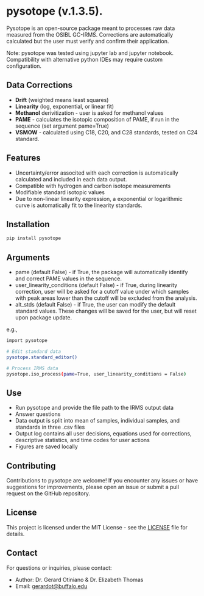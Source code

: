 # pysotope (v.1.3.5).

Pysotope is an open-source package meant to processes raw data measured from the OSIBL GC-IRMS. Corrections are automatically calculated but the user must verify and confirm their application.

Note: pysotope was tested using jupyter lab and jupyter notebook. Compatibility with alternative python IDEs may require custom configuration.

## Data Corrections

- **Drift** (weighted means least squares)
- **Linearity** (log, exponential, or linear fit)
- **Methanol** derivitization - user is asked for methanol values
- **PAME** - calculates the isotopic composition of PAME, if run in the sequence (set argument pame=True)
- **VSMOW** - calculated using C18, C20, and C28 standards, tested on C24 standard.

## Features

- Uncertainty/error associted with each correction is automatically calculated and included in each data output.
- Compatible with hydrogen and carbon isotope measurements
- Modifiable standard isotopic values
- Due to non-linear linearity expression, a exponential or logarithmic curve is automatically fit to the linearity standards.

## Installation

```bash
pip install pysotope
```

## Arguments

- pame (default False) - if True, the package will automatically identify and correct PAME values in the sequence.
- user_linearity_conditions (default False) - if True, during linearity correction, user will be asked for a cutoff value under which samples with peak areas lower than the cutoff will be excluded from the analysis.
- alt_stds (default False) - if True, the user can modify the default standard values. These changes will be saved for the user, but will reset upon package update.

e.g.,

```bash
import pysotope

# Edit standard data
pysotope.standard_editor()

# Process IRMS data
pysotope.iso_process(pame=True, user_linearity_conditions = False)
```

## Use

- Run pysotope and provide the file path to the IRMS output data
- Answer questions
- Data output is split into mean of samples, individual samples, and standards in three .csv files
- Output log contains all user decisions, equations used for corrections, descriptive statistics, and time codes for user actions
- Figures are saved locally

## Contributing

Contributions to pysotope are welcome! If you encounter any issues or have suggestions for improvements, please open an issue or submit a pull request on the GitHub repository.

## License

This project is licensed under the MIT License - see the [LICENSE](LICENSE) file for details.

## Contact

For questions or inquiries, please contact:

- Author: Dr. Gerard Otiniano & Dr. Elizabeth Thomas
- Email: gerardot@buffalo.edu
